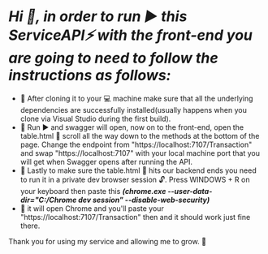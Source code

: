 ***Hi 👋, in order to run :arrow_forward: this ServiceAPI⚡ with the front-end you are going to need to follow the instructions as follows:***
=================================================================================================================
- 🔭 After cloning it to your :computer: machine make sure that all the underlying dependencies are successfully installed(usually happens when you clone via Visual Studio during the first build).
- 🔭 Run :arrow_forward: and swagger will open, now on to the front-end, open the table.html :open_file_folder: scroll all the way down to the methods at the bottom of the page. Change the endpoint from "https://localhost:7107/Transaction"
  and swap "https://localhost:7107" with your local machine port that you will get when Swagger opens after running the API.
- 🔭 Lastly to make sure the table.html :open_file_folder: hits our backend ends you need to run it in a private dev browser session :unlock:. Press WINDOWS + R on your keyboard then paste this ***(chrome.exe --user-data-dir="C:/Chrome dev session" --disable-web-security)***
- 🔭 it will open Chrome and you'll paste your "https://localhost:7107/Transaction" then and it should work just fine there.

Thank you for using my service and allowing me to grow. :purple_heart:
